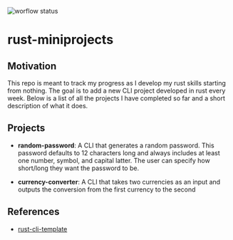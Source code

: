 ![worflow status](https://github.com/brycewhit13/rust-miniprojects/actions/workflows/rust.yml/badge.svg)

# rust-miniprojects
## Motivation
This repo is meant to track my progress as I develop my rust skills starting from nothing. The goal is to add a new CLI project developed in rust every week. Below is a list of all the projects I have completed so far and a short description of what it does.

## Projects
- **random-password**: A CLI that generates a random password. This password defaults to 12 characters long and always includes at least one number, symbol, and capital latter. The user can specify how short/long they want the password to be.

- **currency-converter**: A CLI that takes two currencies as an input and outputs the conversion from the first currency to the second

## References
* [rust-cli-template](https://github.com/kbknapp/rust-cli-template)
